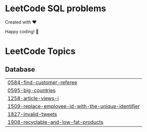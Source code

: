 # LeetCode SQL problems


Created with :heart:


 Happy coding! 🚀

<!---LeetCode Topics Start-->
# LeetCode Topics
## Database
|  |
| ------- |
| [0584-find-customer-referee](https://github.com/Danyal-Rana/SQL_50/tree/master/0584-find-customer-referee) |
| [0595-big-countries](https://github.com/Danyal-Rana/SQL_50/tree/master/0595-big-countries) |
| [1258-article-views-i](https://github.com/Danyal-Rana/SQL_50/tree/master/1258-article-views-i) |
| [1509-replace-employee-id-with-the-unique-identifier](https://github.com/Danyal-Rana/SQL_50/tree/master/1509-replace-employee-id-with-the-unique-identifier) |
| [1827-invalid-tweets](https://github.com/Danyal-Rana/SQL_50/tree/master/1827-invalid-tweets) |
| [1908-recyclable-and-low-fat-products](https://github.com/Danyal-Rana/SQL_50/tree/master/1908-recyclable-and-low-fat-products) |
<!---LeetCode Topics End-->